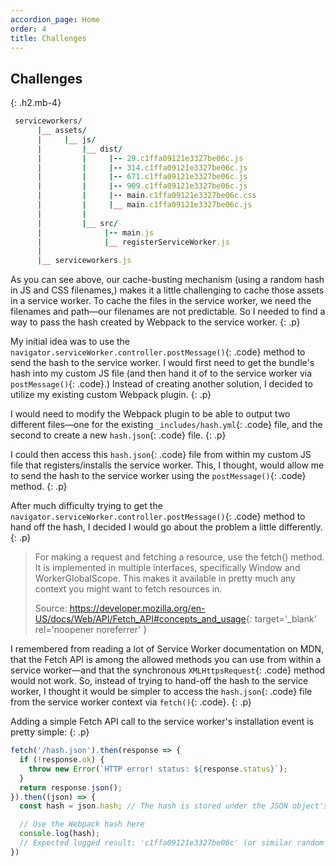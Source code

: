 ```yaml
---
accordion_page: Home
order: 4
title: Challenges
---
```


## Challenges
{: .h2.mb-4}

```ruby
 serviceworkers/
      |__ assets/
      |     |__ js/
      |         |__ dist/
      |         |     |-- 29.c1ffa09121e3327be06c.js
      |         |     |-- 314.c1ffa09121e3327be06c.js
      |         |     |-- 671.c1ffa09121e3327be06c.js
      |         |     |-- 909.c1ffa09121e3327be06c.js
      |         |     |-- main.c1ffa09121e3327be06c.css
      |         |     |__ main.c1ffa09121e3327be06c.js
      |         |
      |         |__ src/
      |              |-- main.js
      |              |__ registerServiceWorker.js
      |
      |__ serviceworkers.js
```

As you can see above, our cache-busting mechanism (using a random hash in JS and CSS filenames,) makes it a little challenging 
to cache those assets in a service worker. To cache the files in the service worker, we need the filenames and path&mdash;our filenames are not predictable. So I needed to find a way to pass 
the hash created by Webpack to the service worker.
{: .p}

My initial idea was to use the `navigator.serviceWorker.controller.postMessage()`{: .code} 
method to send the hash to the service worker. I would first need to get the bundle's hash into my custom JS file (and then 
hand it of to the service worker via `postMessage()`{: .code}.) Instead of creating another solution, I decided to 
utilize my existing custom Webpack plugin.
{: .p}

I would need to modify the Webpack plugin to be able to output two different files—one for the existing `_includes/hash.yml`{: .code}
file, and the second to create a new `hash.json`{: .code} file.
{: .p}

I could then access this `hash.json`{: .code} file from within my custom JS file that 
registers/installs the service worker. This, I thought, would allow me to send the hash
to the service worker using the `postMessage()`{: .code} method.
{: .p}


After much difficulty trying to get the `navigator.serviceWorker.controller.postMessage()`{: .code} method to 
hand off the hash, I decided I would go about the problem a little differently.
{: .p}

> For making a request and fetching a resource, use the fetch() method. 
> It is implemented in multiple interfaces, specifically Window and WorkerGlobalScope. 
> This makes it available in pretty much any context you might want to fetch resources in.
>
> <span class="source">Source: <https://developer.mozilla.org/en-US/docs/Web/API/Fetch_API#concepts_and_usage>{: target='_blank' rel='noopener noreferrer' }</span>


I remembered from reading a lot of Service Worker documentation on MDN, that the Fetch API is among the allowed
methods you can use from within a service worker&mdash;and that the synchronous `XMLHttpsRequest`{: .code} method 
would not work. So, instead of trying to hand-off the hash to the service worker, I thought it would be simpler 
to access the `hash.json`{: .code} file from the service worker context via `fetch()`{: .code}.
{: .p}

Adding a simple Fetch API call to the service worker's installation event is pretty simple:
{: .p}

```javascript
fetch('/hash.json').then(response => {
  if (!response.ok) {
    throw new Error(`HTTP error! status: ${response.status}`);
  }
  return response.json();
}).then((json) => {
  const hash = json.hash; // The hash is stored under the JSON object's hash key

  // Use the Webpack hash here
  console.log(hash);
  // Expected logged result: 'c1ffa09121e3327be06c' (or similar random string of the same length)
})
```
